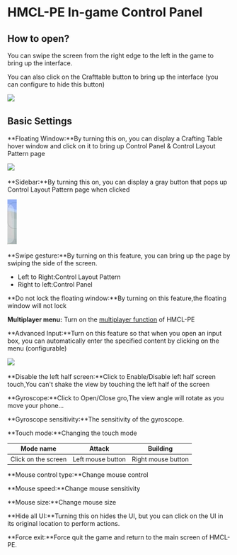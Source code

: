# HMCL-PE In-game Control Panel

## How to open?

You can swipe the screen from the right edge to the left in the game to bring up the interface.

You can also click on the Crafttable button to bring up the interface (you can configure to hide this button)

![](../.gitbook/assets/Screenshot\_2022-08-16-10-09-28-63\_d17cc25ab2657fb.jpg)

## Basic Settings

**Floating Window:**By turning this on, you can display a Crafting Table hover window and click on it to bring up Control Panel & Control Layout Pattern page

![](../.gitbook/assets/Screenshot\_2022-08-16-11-00-11-12\_d17cc25ab2657fb.jpg)

**Sidebar:**By turning this on, you can display a gray button that pops up Control Layout Pattern page when clicked

![](<../.gitbook/assets/image (13) (1).png>)

**Swipe gesture:**By turning on this feature, you can bring up the page by swiping the side of the screen.

* Left to Right:Control Layout Pattern
* Right to left:Control Panel

**Do not lock the floating window:**By turning on this feature,the floating window will not lock

**Multiplayer menu:** Turn on the [multiplayer function](multiplayer/use-hmcl-pe-multiplayer-function.md) of HMCL-PE

**Advanced Input:**Turn on this feature so that when you open an input box, you can automatically enter the specified content by clicking on the menu (configurable)

![](../.gitbook/assets/Screenshot\_2022-08-16-11-07-32-03\_d17cc25ab2657fb.jpg)

**Disable the left half screen:**Click to Enable/Disable left half screen touch,You can't shake the view by touching the left half of the screen

**Gyroscope:**Click to Open/Close gro,The view angle will rotate as you move your phone...

**Gyroscope sensitivity:**The sensitivity of the gyroscope.

**Touch mode:**Changing the touch mode

| Mode name            | Attack            | Building           |
| -------------------- | ----------------- | ------------------ |
| Click on the screen  | Left mouse button | Right mouse button |

**Mouse control type:**Change mouse control

**Mouse speed:**Change mouse sensitivity

**Mouse size:**Change mouse size

**Hide all UI:**Turning this on hides the UI, but you can click on the UI in its original location to perform actions.

**Force exit:**Force quit the game and return to the main screen of HMCL-PE.



